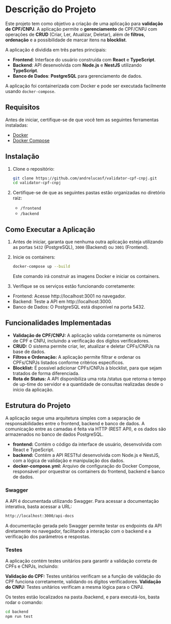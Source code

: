 # Descrição do Projeto

Este projeto tem como objetivo a criação de uma aplicação para **validação de CPF/CNPJ**. A aplicação permite o **gerenciamento** de CPF/CNPJ com operações de **CRUD** (Criar, Ler, Atualizar, Deletar), além de **filtros**, **ordenação** e a possibilidade de marcar itens na **blocklist**.

A aplicação é dividida em três partes principais:

- **Frontend**: Interface do usuário construída com **React** e **TypeScript**.
- **Backend**: API desenvolvida com **Node.js** e **NestJS** utilizando **TypeScript**.
- **Banco de Dados**: **PostgreSQL** para gerenciamento de dados.

A aplicação foi containerizada com Docker e pode ser executada facilmente usando `docker-compose`.

## Requisitos

Antes de iniciar, certifique-se de que você tem as seguintes ferramentas instaladas:

- [Docker](https://www.docker.com/)
- [Docker Compose](https://docs.docker.com/compose/)

## Instalação

1. Clone o repositório:

   ```bash
   git clone https://github.com/andrelucasf/validator-cpf-cnpj.git
   cd validator-cpf-cnpj
   ```

2. Certifique-se de que as seguintes pastas estão organizadas no diretório raiz:
   - `/frontend`
   - `/backend`

## Como Executar a Aplicação

1. Antes de iniciar, garanta que nenhuma outra aplicação esteja utilizando as portas `5432` (PostgreSQL), `3000` (Backend) ou `3001` (Frontend).

2. Inicie os containers:

   ```bash
   docker-compose up --build
   ```

   Este comando irá construir as imagens Docker e iniciar os containers.

3. Verifique se os serviços estão funcionando corretamente:

- Frontend: Acesse http://localhost:3001 no navegador.
- Backend: Teste a API em http://localhost:3000.
- Banco de Dados: O PostgreSQL está disponível na porta 5432.

## Funcionalidades Implementadas

- **Validação de CPF/CNPJ:** A aplicação valida corretamente os números de CPF e CNPJ, incluindo a verificação dos dígitos verificadores.
- **CRUD:** O sistema permite criar, ler, atualizar e deletar CPFs/CNPJs na base de dados.
- **Filtros e Ordenação:** A aplicação permite filtrar e ordenar os CPFs/CNPJs listados conforme critérios específicos.
- **Blocklist:** É possível adicionar CPFs/CNPJs à blocklist, para que sejam tratados de forma diferenciada.
- **Rota de Status:** A API disponibiliza uma rota /status que retorna o tempo de up-time do servidor e a quantidade de consultas realizadas desde o início da aplicação.

## Estrutura do Projeto

A aplicação segue uma arquitetura simples com a separação de responsabilidades entre o frontend, backend e banco de dados. A comunicação entre as camadas é feita via HTTP (REST API), e os dados são armazenados no banco de dados PostgreSQL.

- **frontend:** Contém o código da interface de usuário, desenvolvida com React e TypeScript.
- **backend:** Contém a API RESTful desenvolvida com Node.js e NestJS, com a lógica de validação e manipulação dos dados.
- **docker-compose.yml:** Arquivo de configuração do Docker Compose, responsável por orquestrar os containers do frontend, backend e banco de dados.

### Swagger

A API é documentada utilizando Swagger. Para acessar a documentação interativa, basta acessar a URL:

```bash
http://localhost:3000/api-docs
```

A documentação gerada pelo Swagger permite testar os endpoints da API diretamente no navegador, facilitando a interação com o backend e a verificação dos parâmetros e respostas.

### Testes

A aplicação contém testes unitários para garantir a validação correta de CPFs e CNPJs, incluindo:

**Validação do CPF:** Testes unitários verificam se a função de validação do CPF funciona corretamente, validando os dígitos verificadores.
**Validação do CNPJ:** Testes unitários verificam a mesma lógica para o CNPJ.

Os testes estão localizados na pasta /backend, e para executá-los, basta rodar o comando:

```bash
cd backend
npm run test
```
